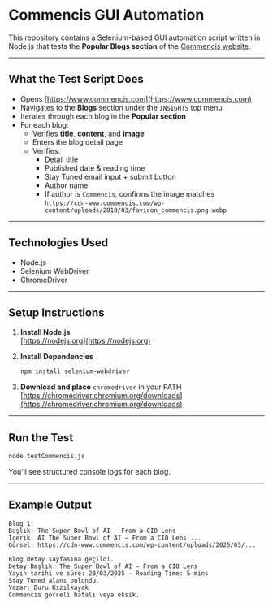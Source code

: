 # Commencis GUI Automation

This repository contains a Selenium-based GUI automation script written in Node.js that tests the **Popular Blogs section** of the [Commencis website](https://www.commencis.com/).

---

## What the Test Script Does

- Opens [https://www.commencis.com](https://www.commencis.com)
- Navigates to the **Blogs** section under the `INSIGHTS` top menu
- Iterates through each blog in the **Popular section**
- For each blog:
  - Verifies **title**, **content**, and **image**
  - Enters the blog detail page
  - Verifies:
    - Detail title
    - Published date & reading time
    - Stay Tuned email input + submit button
    - Author name
    - If author is `Commencis`, confirms the image matches  
      `https://cdn-www.commencis.com/wp-content/uploads/2018/03/favicon_commencis.png.webp`

---

## Technologies Used

- Node.js
- Selenium WebDriver
- ChromeDriver

---

## Setup Instructions

1. **Install Node.js**  
   [https://nodejs.org](https://nodejs.org)

2. **Install Dependencies**
   ```bash
   npm install selenium-webdriver
   ```

3. **Download and place** `chromedriver` in your PATH  
   [https://chromedriver.chromium.org/downloads](https://chromedriver.chromium.org/downloads)

---

## Run the Test

```bash
node testCommencis.js
```

You’ll see structured console logs for each blog.

---

## Example Output

```
Blog 1:
Başlık: The Super Bowl of AI — From a CIO Lens
İçerik: AI The Super Bowl of AI — From a CIO Lens ...
Görsel: https://cdn-www.commencis.com/wp-content/uploads/2025/03/...

Blog detay sayfasına geçildi.
Detay Başlık: The Super Bowl of AI — From a CIO Lens
Yayın tarihi ve süre: 28/03/2025 - Reading Time: 5 mins
Stay Tuned alanı bulundu.
Yazar: Duru Kızılkayak
Commencis görseli hatalı veya eksik.
```


